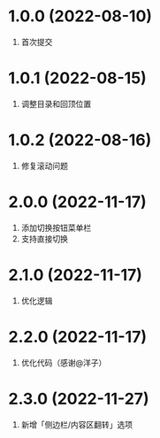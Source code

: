 # 1.0.0 (2022-08-10)
1. 首次提交

# 1.0.1 (2022-08-15)
1. 调整目录和回顶位置

# 1.0.2 (2022-08-16)
1. 修复滚动问题

# 2.0.0 (2022-11-17)
1. 添加切换按钮菜单栏
2. 支持直接切换

# 2.1.0 (2022-11-17)
1. 优化逻辑

# 2.2.0 (2022-11-17)
1. 优化代码（感谢@洋子）

# 2.3.0 (2022-11-27)
1. 新增「侧边栏/内容区翻转」选项
